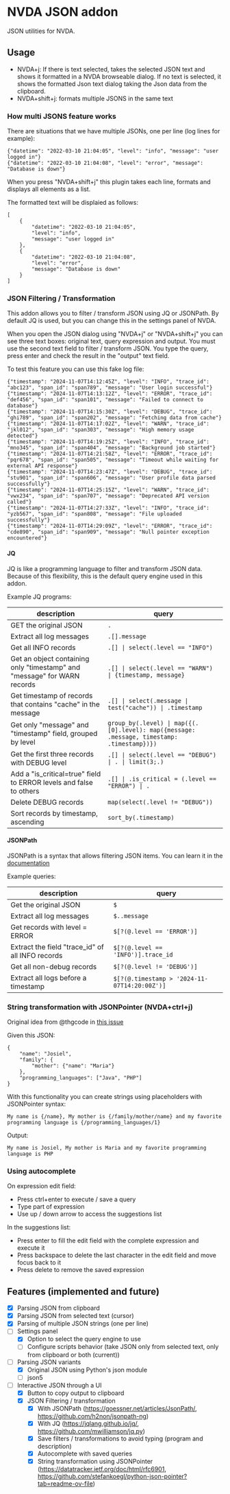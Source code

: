 # NVDA JSON addon

JSON utilities for NVDA.

## Usage

* NVDA+j: If there is text selected, takes the selected JSON text and shows it formatted in a NVDA browseable dialog. If no text is selected, it shows the formatted Json text dialog taking the Json data from the clipboard.
* NVDA+shift+j: formats multiple JSONS in the same text

### How multi JSONS feature works

There are situations that we have multiple JSONs, one per line (log lines for example):

```
{"datetime": "2022-03-10 21:04:05", "level": "info", "message": "user logged in"}
{"datetime": "2022-03-10 21:04:08", "level": "error", "message": "Database is down"}
```

When you press "NVDA+shift+j" this plugin takes each line, formats and displays all elements as a list.

The formatted text will be displaied as follows:

```
[
    {
        "datetime": "2022-03-10 21:04:05",
        "level": "info",
        "message": "user logged in"
    },
    {
        "datetime": "2022-03-10 21:04:08",
        "level": "error",
        "message": "Database is down"
    }
]
```

### JSON Filtering / Transformation

This addon allows you to filter / transform JSON using JQ or JSONPath.
By default JQ is used, but you can change this in the settings panel of NVDA.

When you open the JSON dialog using "NVDA+j" or "NVDA+shift+j" you can see three text boxes: original text, query expression and output.
You must use the second text field to filter / transform JSON. You type the query, press enter and check the result in the "output" text field.

To test this feature you can use this fake log file:

```
{"timestamp": "2024-11-07T14:12:45Z", "level": "INFO", "trace_id": "abc123", "span_id": "span789", "message": "User login successful"}
{"timestamp": "2024-11-07T14:13:12Z", "level": "ERROR", "trace_id": "def456", "span_id": "span101", "message": "Failed to connect to database"}
{"timestamp": "2024-11-07T14:15:30Z", "level": "DEBUG", "trace_id": "ghi789", "span_id": "span202", "message": "Fetching data from cache"}
{"timestamp": "2024-11-07T14:17:02Z", "level": "WARN", "trace_id": "jkl012", "span_id": "span303", "message": "High memory usage detected"}
{"timestamp": "2024-11-07T14:19:25Z", "level": "INFO", "trace_id": "mno345", "span_id": "span404", "message": "Background job started"}
{"timestamp": "2024-11-07T14:21:58Z", "level": "ERROR", "trace_id": "pqr678", "span_id": "span505", "message": "Timeout while waiting for external API response"}
{"timestamp": "2024-11-07T14:23:47Z", "level": "DEBUG", "trace_id": "stu901", "span_id": "span606", "message": "User profile data parsed successfully"}
{"timestamp": "2024-11-07T14:25:15Z", "level": "WARN", "trace_id": "vwx234", "span_id": "span707", "message": "Deprecated API version called"}
{"timestamp": "2024-11-07T14:27:33Z", "level": "INFO", "trace_id": "yzb567", "span_id": "span808", "message": "File uploaded successfully"}
{"timestamp": "2024-11-07T14:29:09Z", "level": "ERROR", "trace_id": "cde890", "span_id": "span909", "message": "Null pointer exception encountered"}
```

#### JQ

JQ is like a programming language to filter and transform JSON data.
Because of this flexibility, this is the default query engine used in this addon.

Example JQ programs:

| description | query |
| ----- | ----- |
| GET the original JSON | `.` |
| Extract all log messages | `.[].message` |
| Get all INFO records | `.[] \| select(.level == "INFO")` |
| Get an object containing only "timestamp" and "message" for WARN records | `.[] \| select(.level == "WARN") \| {timestamp, message}` |
| Get timestamp of records that contains "cache" in the message | `.[] \| select(.message \| test("cache")) \| .timestamp` |
| Get only "message" and "timestamp" field, grouped by level | `group_by(.level) \| map({(.[0].level): map({message: .message, timestamp: .timestamp})})` |
| Get the first three records with DEBUG level | `.[] \| select(.level == "DEBUG") \| . \| limit(3;.)` |
| Add a "is_critical=true" field to ERROR levels and false to others | `.[] \| .is_critical = (.level == "ERROR") \| .` |
| Delete DEBUG records | `map(select(.level != "DEBUG"))` |
| Sort records by timestamp, ascending | `sort_by(.timestamp)` |

#### JSONPath

JSONPath is a syntax that allows filtering JSON items.
You can learn it in the [documentation](https://goessner.net/articles/JsonPath/)

Example queries:

| description | query |
| ----- | ----- |
| Get the original JSON | `$` |
| Extract all log messages | `$..message` |
| Get records with level = ERROR | `$[?(@.level == 'ERROR')]` |
| Extract the field "trace_id" of all INFO records | `$[?(@.level == 'INFO')].trace_id` |
| Get all non-debug records | `$[?(@.level != 'DEBUG')]` |
| Extract all logs before a timestamp | `$[?(@.timestamp > '2024-11-07T14:20:00Z')]` |

### String transformation with JSONPointer (NVDA+ctrl+j)

Original idea from @thgcode in [this issue](https://github.com/JosielSantos/nvda-json/issues/6)

Given this JSON:

```
{
    "name": "Josiel",
    "family": {
        "mother": {"name": "Maria"}
    },
    "programming_languages": ["Java", "PHP"]
}
```

With this functionality you can create strings using placeholders with JSONPointer syntax:

```
My name is {/name}, My mother is {/family/mother/name} and my favorite programming language is {/programming_languages/1}
```

Output:

```
My name is Josiel, My mother is Maria and my favorite programming language is PHP
```

### Using autocomplete

On expression edit field:

* Press ctrl+enter to execute / save a query
* Type part of expression
* Use up / down arrow to access the suggestions list

In the suggestions list:

* Press enter to fill the edit field with the complete expression and execute it
* Press backspace to delete the last character in the edit field and move focus back to it
* Press delete to remove the saved expression

## Features (implemented and future)

* [x] Parsing JSON from clipboard
* [x] Parsing JSON from selected text (cursor)
* [x] Parsing of multiple JSON strings (one per line)
* [ ] Settings panel
    * [x] Option to select the query engine to use
    * [ ] Configure scripts behavior (take JSON only from selected text, only from clipboard or both (current))
* [ ] Parsing JSON variants
    * [x] Original JSON using Python's json module
    * [ ] json5
* [ ] Interactive JSON through a UI
    * [x] Button to copy output to clipboard
    * [x] JSON Filtering / transformation
        * [x] With JSONPath (https://goessner.net/articles/JsonPath/, https://github.com/h2non/jsonpath-ng)
        * [x] With JQ (https://jqlang.github.io/jq/, https://github.com/mwilliamson/jq.py)
        * [x] Save filters / transformations to avoid typing (program and description)
        * [x] Autocomplete with saved queries
        * [x] String transformation using JSONPointer (https://datatracker.ietf.org/doc/html/rfc6901, https://github.com/stefankoegl/python-json-pointer?tab=readme-ov-file)
